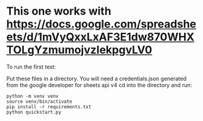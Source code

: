 # This one works with https://docs.google.com/spreadsheets/d/1mVyQxxLxAF3E1dw870WHXTOLgYzmumojvzIekpgvLV0


To run the first test:

Put these files in a directory.
You will need a credentials.json generated from the google developer for sheets api v4
cd into the directory and run:

```
python -m venv venv
source venv/bin/activate
pip install -r requirements.txt
python quickstart.py
```


